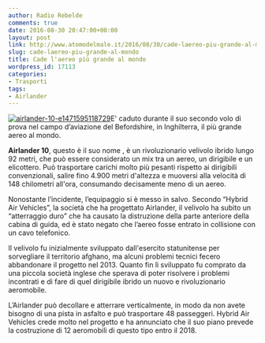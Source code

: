```yaml
---
author: Radio Rebelde
comments: true
date: 2016-08-30 20:47:00+00:00
layout: post
link: http://www.atomodelmale.it/2016/08/30/cade-laereo-piu-grande-al-mondo/
slug: cade-laereo-piu-grande-al-mondo
title: Cade l'aereo più grande al mondo
wordpress_id: 17113
categories:
- Trasporti
tags:
- Airlander
---
```


[![airlander-10-e1471595118729](http://www.atomodelmale.it/wp-content/uploads/2016/08/airlander-10-e1471595118729-300x221.jpeg)](http://www.atomodelmale.it/2016/08/30/cade-laereo-piu-grande-al-mondo/airlander-10-e1471595118729/)E' caduto durante il suo secondo volo di prova nel campo d’aviazione del Befordshire, in Inghilterra, il più grande aereo al mondo.

**Airlander 10**, questo è il suo nome , è un rivoluzionario velivolo ibrido lungo 92 metri, che può essere considerato un mix tra un aereo, un dirigibile e un elicottero. Può trasportare carichi molto più pesanti rispetto ai dirigibili convenzionali, salire fino 4.900 metri d'altezza e muoversi alla velocità di 148 chilometri all'ora, consumando decisamente meno di un aereo.

Nonostante l’incidente, l’equipaggio si è messo in salvo. Secondo “Hybrid Air Vehicles”, la società che ha progettato Airlander, il velivolo ha subito un “atterraggio duro” che ha causato la distruzione della parte anteriore della cabina di guida, ed è stato negato che l’aereo fosse entrato in collisione con un cavo telefonico.



Il velivolo fu inizialmente sviluppato dall'esercito statunitense per sorvegliare il territorio afghano, ma alcuni problemi tecnici fecero abbandonare il progetto nel 2013. Quanto fin lì sviluppato fu comprato da una piccola società inglese che sperava di poter risolvere i problemi incontrati e di fare di quel dirigibile ibrido un nuovo e rivoluzionario aeromobile.

L’Airlander può decollare e atterrare verticalmente, in modo da non avete bisogno di una pista in asfalto e può trasportare 48 passeggeri. Hybrid Air Vehicles crede molto nel progetto e ha annunciato che il suo piano prevede la costruzione di 12 aeromobili di questo tipo entro il 2018.
